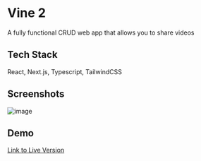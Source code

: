 
# Vine 2

A fully functional CRUD web app that allows you to share videos


## Tech Stack

React, Next.js, Typescript, TailwindCSS



## Screenshots
![image](https://user-images.githubusercontent.com/106115808/179425649-4b87196a-dde4-4531-8553-58ebde5e9629.png)


## Demo

[Link to Live Version](https://vine2.vercel.app)

